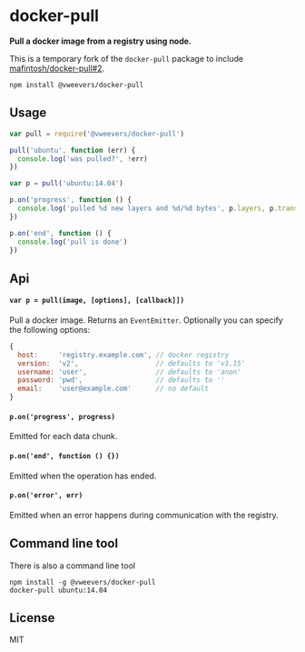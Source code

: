 # docker-pull

**Pull a docker image from a registry using node.**

This is a temporary fork of the `docker-pull` package to include [mafintosh/docker-pull#2](https://github.com/mafintosh/docker-pull/pull/2).

```
npm install @vweevers/docker-pull
```

## Usage

``` js
var pull = require('@vweevers/docker-pull')

pull('ubuntu', function (err) {
  console.log('was pulled?', !err)
})

var p = pull('ubuntu:14.04')

p.on('progress', function () {
  console.log('pulled %d new layers and %d/%d bytes', p.layers, p.transferred, p.length)
})

p.on('end', function () {
  console.log('pull is done')
})
```

## Api

#### `var p = pull(image, [options], [callback]])`

Pull a docker image. Returns an `EventEmitter`. Optionally you can specify the following options:

```js
{
  host:     'registry.example.com', // docker registry
  version:  'v2',                   // defaults to 'v1.15'
  username: 'user',                 // defaults to 'anon'
  password: 'pwd',                  // defaults to ''
  email:    'user@example.com'      // no default
}
```

#### `p.on('progress', progress)`

Emitted for each data chunk.

#### `p.on('end', function () {})`

Emitted when the operation has ended.

#### `p.on('error', err)`

Emitted when an error happens during communication with the registry.

## Command line tool

There is also a command line tool

```
npm install -g @vweevers/docker-pull
docker-pull ubuntu:14.04
```

## License

MIT
